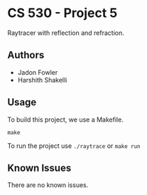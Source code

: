 # CS 530 - Project 5

Raytracer with reflection and refraction.

## Authors

- Jadon Fowler
- Harshith Shakelli
 
## Usage

To build this project, we use a Makefile.
```
make
```

To run the project use `./raytrace` or `make run`

## Known Issues

There are no known issues.
